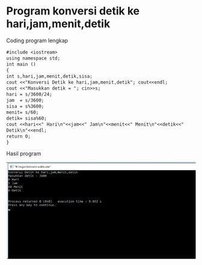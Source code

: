# Program konversi detik ke hari,jam,menit,detik


Coding program lengkap

    #include <iostream>
    using namespace std;
    int main ()
    {
    int s,hari,jam,menit,detik,sisa;
    cout <<"Konversi Detik ke hari,jam,menit,detik"; cout<<endl;
    cout <<"Masukkan detik = "; cin>>s;
    hari = s/3600/24;
    jam  = s/3600;
    sisa = s%3600;
    menit= s/60;
    detik= sisa%60;
    cout <<hari<<" Hari\n"<<jam<<" Jam\n"<<menit<<" Menit\n"<<detik<<" Detik\n"<<endl;
    return 0;
    }



Hasil program

![img](https://raw.githubusercontent.com/MUTIARAIZMI/Program-konversi-detik-ke-hari-jam-menit-detik/master/konversi%20waktu.jpg)
